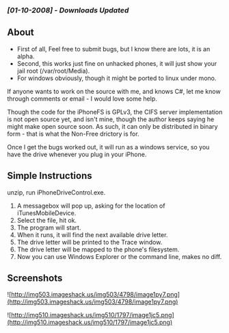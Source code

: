 ### _[01-10-2008] - Downloads Updated_ ###


## About ##

  * First of all, Feel free to submit bugs, but I know there are lots, it is an alpha.
  * Second, this works just fine on unhacked phones, it will just show your jail root (/var/root/Media).
  * For windows obviously, though it might be ported to linux under mono.

If anyone wants to work on the source with me, and knows C#, let me know through comments or email - I would love some help.

Though the code for the iPhoneFS is GPLv3, the CIFS server implementation is not open source yet, and isn't mine, though the author keeps saying he might make open source soon. As such, it can only be distributed in binary form - that is what the Non-Free drictory is for.

Once I get the bugs worked out, it will run as a windows service, so you have the drive whenever you plug in your iPhone.



## Simple Instructions ##

unzip, run iPhoneDriveControl.exe.
  1. A messagebox will pop up, asking for the location of iTunesMobileDevice.
  1. Select the file, hit ok.
  1. The program will start.
  1. When it runs, it will find the next available drive letter.
  1. The drive letter will be printed to the Trace window.
  1. The drive letter will be mapped to the phone's filesystem.
  1. Now you can use Windows Explorer or the command line, makes no diff.


## Screenshots ##

![http://img503.imageshack.us/img503/4798/image1py7.png](http://img503.imageshack.us/img503/4798/image1py7.png)

![http://img510.imageshack.us/img510/1797/image1jc5.png](http://img510.imageshack.us/img510/1797/image1jc5.png)